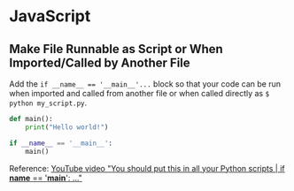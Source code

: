 # JavaScript

## Make File Runnable as Script or When Imported/Called by Another File

Add the `if __name__ == '__main__'...` block so that your code can be run when imported and called from another file or
when called directly as `$ python my_script.py`.

```python
def main():
    print("Hello world!")

if __name__ == '__main__':
    main()
```

Reference: [YouTube video "You should put this in all your Python scripts | if __name__ == '__main__': ..."](https://www.youtube.com/watch?v=g_wlZ9IhbTs)
